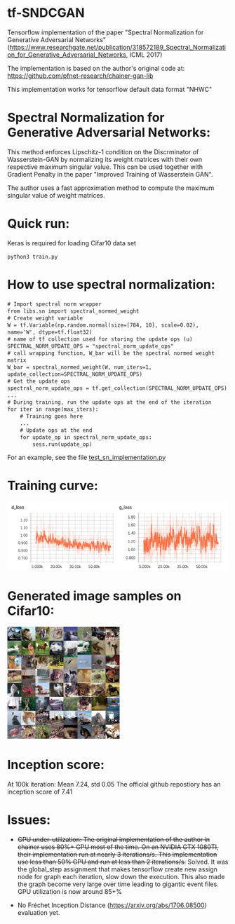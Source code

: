 # tf-SNDCGAN
Tensorflow implementation of the paper "Spectral Normalization for Generative Adversarial Networks"
(https://www.researchgate.net/publication/318572189_Spectral_Normalization_for_Generative_Adversarial_Networks,
 ICML 2017)

The implementation is based on the author's original code at:
https://github.com/pfnet-research/chainer-gan-lib

This implementation works for tensorflow default data format "NHWC"

# Spectral Normalization for Generative Adversarial Networks:
This method enforces Lipschitz-1 condition on the Discrminator of Wasserstein-GAN
by normalizing its weight matrices with their own respective maximum singular value.
This can be used together with Gradient Penalty in the paper "Improved Training
of Wasserstein GAN".

The author uses a fast approximation method to compute the maximum singular value
of weight matrices.

# Quick run:

Keras is required for loading Cifar10 data set

    python3 train.py

# How to use spectral normalization:

    # Import spectral norm wrapper
    from libs.sn import spectral_normed_weight
    # Create weight variable
    W = tf.Variable(np.random.normal(size=[784, 10], scale=0.02), name='W', dtype=tf.float32)
    # name of tf collection used for storing the update ops (u)
    SPECTRAL_NORM_UPDATE_OPS = "spectral_norm_update_ops"
    # call wrapping function, W_bar will be the spectral normed weight matrix
    W_bar = spectral_normed_weight(W, num_iters=1, update_collection=SPECTRAL_NORM_UPDATE_OPS)
    # Get the update ops
    spectral_norm_update_ops = tf.get_collection(SPECTRAL_NORM_UPDATE_OPS)
    ...
    # During training, run the update ops at the end of the iteration
    for iter in range(max_iters):
        # Training goes here
        ...
        # Update ops at the end
        for update_op in spectral_norm_update_ops:
            sess.run(update_op)

For an example, see the file [test_sn_implementation.py](test_sn_implementation.py)

# Training curve:
![](img/loss_curve.png)
# Generated image samples on Cifar10:
![](img/099999.png)
# Inception score:
At 100k iteration: Mean 7.24, std 0.05
The official github repostiory has an inception score of 7.41
# Issues:
- ~~GPU under-utilization: The original implementation of the author in chainer
uses 80%+ GPU most of the time. On an NVIDIA GTX 1080TI, their implementation
run at nearly 3 iterations/s. This implementation use less than 50% GPU and
run at less than 2 iterations/s.~~ Solved. It was the global_step assignment
that makes tensorflow create new assign node for graph each iteration, slow down the execution.
This also made the graph become very large over time leading to gigantic event files.
GPU utilization is now around 85+%

- No Fréchet Inception Distance (https://arxiv.org/abs/1706.08500) evaluation yet.
